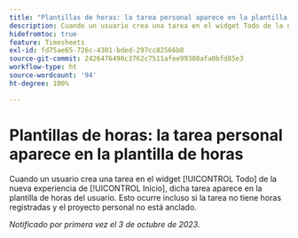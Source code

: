 ```yaml
---
title: "Plantillas de horas: la tarea personal aparece en la plantilla de horas"
description: Cuando un usuario crea una tarea en el widget Todo de la nueva experiencia de Inicio, esa tarea aparece en la plantilla de horas del usuario. Esto ocurre incluso si la tarea no tiene horas registradas y el proyecto personal no está anclado.
hidefromtoc: true
feature: Timesheets
exl-id: fd75ae65-726c-4301-bded-297cc82566b8
source-git-commit: 2426476490c3762c7511afee99380afa0bfd85e3
workflow-type: ht
source-wordcount: '94'
ht-degree: 100%

---
```


# Plantillas de horas: la tarea personal aparece en la plantilla de horas

Cuando un usuario crea una tarea en el widget [!UICONTROL Todo] de la nueva experiencia de [!UICONTROL Inicio], dicha tarea aparece en la plantilla de horas del usuario. Esto ocurre incluso si la tarea no tiene horas registradas y el proyecto personal no está anclado.

_Notificado por primera vez el 3 de octubre de 2023._
